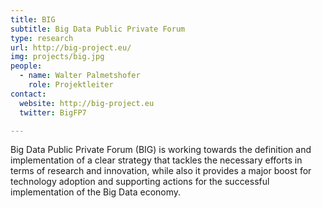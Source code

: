 ```yaml
---
title: BIG
subtitle: Big Data Public Private Forum
type: research
url: http://big-project.eu/
img: projects/big.jpg
people:
  - name: Walter Palmetshofer
    role: Projektleiter
contact:
  website: http://big-project.eu
  twitter: BigFP7

---
```


Big Data Public Private Forum (BIG) is working towards the definition and implementation of a clear strategy that tackles the necessary efforts in terms of research and innovation, while also it provides a major boost for technology adoption and supporting actions for the successful implementation of the Big Data economy.
